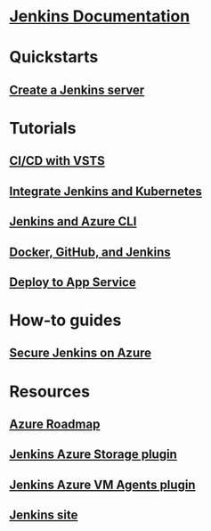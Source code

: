 # [Jenkins Documentation](index.md)
# Quickstarts
## [Create a Jenkins server](/azure/jenkins/install-jenkins-solution-template)
# Tutorials
## [CI/CD with VSTS](https://www.visualstudio.com/docs/build/apps/jenkins/build-deploy-jenkins)
## [Integrate Jenkins and Kubernetes](/azure/container-service/container-service-kubernetes-jenkins)
## [Jenkins and Azure CLI](/azure/jenkins/execute-cli-jenkins-pipeline)
## [Docker, GitHub, and Jenkins](/azure/virtual-machines/linux/tutorial-jenkins-github-docker-cicd)
## [Deploy to App Service](/azure/jenkins/deploy-Jenkins-app-service-plugin)
# How-to guides
## [Secure Jenkins on Azure](https://jenkins.io/blog/2017/04/20/secure-jenkins-on-azure/)
# Resources
## [Azure Roadmap](https://azure.microsoft.com/roadmap/)
## [Jenkins Azure Storage plugin](https://plugins.jenkins.io/windows-azure-storage)
## [Jenkins Azure VM Agents plugin](https://plugins.jenkins.io/azure-vm-agents)
## [Jenkins site](https://jenkins.io/)
